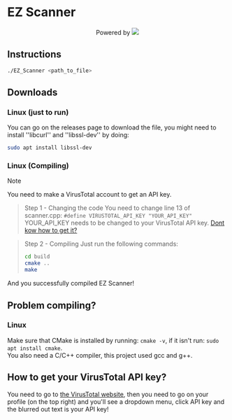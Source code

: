 # EZ Scanner
<center>Powered by <img src="https://upload.wikimedia.org/wikipedia/commons/thumb/b/b7/VirusTotal_logo.svg/2560px-VirusTotal_logo.svg.png"></center>

## Instructions
```bash
./EZ_Scanner <path_to_file>
```

## Downloads

### Linux (just to run)
You can go on the releases page to download the file, you might need to install ''libcurl'' and ''libssl-dev'' by doing:
```bash
sudo apt install libssl-dev
```

### Linux (Compiling)
> [!NOTE]
> You need to make a VirusTotal account to get an API key.

> Step 1 - Changing the code
> You need to change line 13 of scanner.cpp: ```#define VIRUSTOTAL_API_KEY "YOUR_API_KEY"```
> YOUR_API_KEY needs to be changed to your VirusTotal API key. [Dont kow how to get it?]()

> Step 2 - Compiling
> Just run the following commands:
> ```bash
> cd build
> cmake ..
> make
> ```

And you successfully compiled EZ Scanner!

## Problem compiling?

### Linux
Make sure that CMake is installed by running: ``cmake -v``, if it isn't run: ``sudo apt install cmake``.\
You also need a C/C++ compiler, this project used gcc and g++.

## How to get your VirusTotal API key?
You need to go to [the VirusTotal website](https://www.virustotal.com/gui/), then you need to go on your profile (on the top right) and you'll see a dropdown menu, click API key and the blurred out text is your API key!
